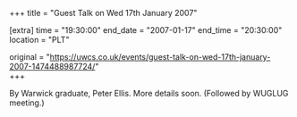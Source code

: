 +++
title = "Guest Talk on Wed 17th January 2007"

[extra]
time = "19:30:00"
end_date = "2007-01-17"
end_time = "20:30:00"
location = "PLT"

original = "https://uwcs.co.uk/events/guest-talk-on-wed-17th-january-2007-1474488987724/"    
+++

By Warwick graduate, Peter Ellis. More details soon. (Followed by WUGLUG meeting.)

